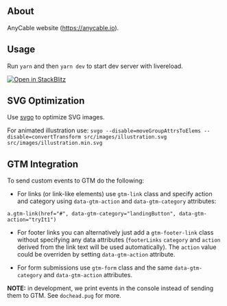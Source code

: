 ## About

AnyCable website (https://anycable.io).

## Usage

Run `yarn` and then `yarn dev` to start dev server with livereload.

[![Open in StackBlitz](https://developer.stackblitz.com/img/open_in_stackblitz.svg)](https://stackblitz.com/github/anycable/anycable-web)

## SVG Optimization

Use [svgo](https://github.com/svg/svgo) to optimize SVG images.

For animated illustration use: `svgo --disable=moveGroupAttrsToElems --disable=convertTransform src/images/illustration.svg src/images/illustration.min.svg`

## GTM Integration

To send custom events to GTM do the following:
- For links (or link-like elements) use `gtm-link` class and specify action and category using `data-gtm-action` and `data-gtm-category` attributes:

```pug
a.gtm-link(href="#", data-gtm-category="landingButton", data-gtm-action="tryIt1")
```

- For footer links you can alternatively just add a `gtm-footer-link` class without specifying any data attributes (`footerLinks` `category` and `action` derived from the link text will be used automatically). The `action` value could be overriden by setting `data-gtm-action` attribute.

- For form submissions use `gtm-form` class and the same `data-gtm-category` and `data-gtm-action` attributes.

**NOTE:** in development, we print events in the console instead of sending them to GTM. See `dochead.pug` for more.
